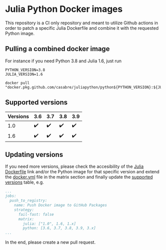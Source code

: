 # Julia Python Docker images

This repository is a CI only repository and meant to utilize Github actions in order to patch a specific Julia Dockerfile and combine it with the requested Python image.

## Pulling a combined docker image

For instance if you need Python 3.8 and Julia 1.6, just run

```shell
PYTHON_VERSION=3.8
JULIA_VERSION=1.6

docker pull "docker.pkg.github.com/casabre/juliapython/python${PYTHON_VERSION}:${JULIA_VERSION}"
```

## Supported versions

| Versions | 3.6                | 3.7                | 3.8                | 3.9                |
| -------- | ------------------ | ------------------ | ------------------ | ------------------ |
| 1.0      | :heavy_check_mark: | :heavy_check_mark: | :heavy_check_mark: | :heavy_check_mark: |
| 1.6      | :heavy_check_mark: | :heavy_check_mark: | :heavy_check_mark: | :heavy_check_mark: |

## Updating versions

If you need more versions, please check the accesibility of the [Julia Dockerfile](https://github.com/docker-library/julia/tree/6458311a816406d7b1eb6d37ae92a6e27e32028c) link and/or the Python image for that specific version and extend the [docker.yml](.github/workflows/docker.yml) file in the matrix section and finally update the [supported versions](#supported-versions) table, e.g.

```yml
...
jobs:
  push_to_registry:
    name: Push Docker image to GitHub Packages
    strategy:
      fail-fast: false
      matrix:        
        julia: ["1.0", 1.6, 1.x]
        python: [3.6, 3.7, 3.8, 3.9, 3.x]
...
```

In the end, please create a new pull request.

